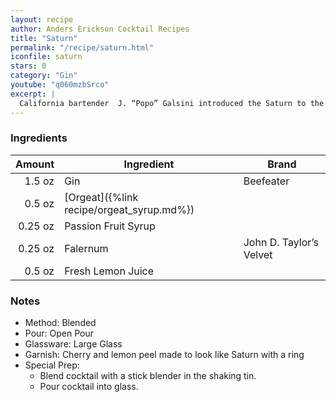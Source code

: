 ```yaml
---
layout: recipe
author: Anders Erickson Cocktail Recipes
title: "Saturn"
permalink: "/recipe/saturn.html"
iconfile: saturn
stars: 0
category: "Gin"
youtube: "q060mzbSrco"
excerpt: |
  California bartender  J. “Popo” Galsini introduced the Saturn to the world in 1967 when he won the International Bartender’s Association World Championship with it. Originally he titled his gin creation the X-15 after an American rocket plane, but shortly after doing so one of those planes crashed, killing its pilot. Reportedly, Galsini changed the name of the drink to the Saturn for the competition, in honor of the Saturn rocket that propelled the first Apollo rocket flight into space, months after the fateful X-15 crash.
---
```


### Ingredients

|  Amount | Ingredient                                | Brand                   |
| ------: | ----------------------------------------- | ----------------------- |
|  1.5 oz | Gin                                       | Beefeater               |
|  0.5 oz | [Orgeat]({%link recipe/orgeat_syrup.md%}) |
| 0.25 oz | Passion Fruit Syrup                       |
| 0.25 oz | Falernum                                  | John D. Taylor’s Velvet |
|  0.5 oz | Fresh Lemon Juice                         |

### Notes

- Method: Blended
- Pour: Open Pour
- Glassware: Large Glass
- Garnish: Cherry and lemon peel made to look like Saturn with a ring
- Special Prep:
  - Blend cocktail with a stick blender in the shaking tin.
  - Pour cocktail into glass.
